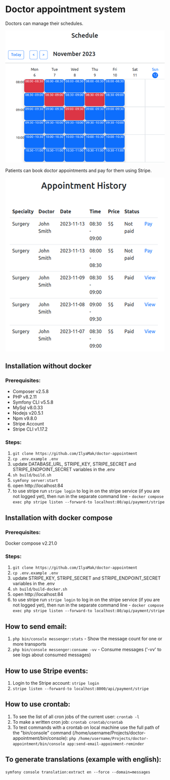 # Doctor appointment system

Doctors can manage their schedules.

![Schedule](public/assets/images/doctor.png)

Patients can book doctor appointments and pay for them using Stripe.

![Appointment History](public/assets/images/patient.png)

## Installation without docker

### Prerequisites: 
- Composer v2.5.8
- PHP v8.2.11
- Symfony CLI v5.5.8
- MySql v8.0.33
- Nodejs v20.5.1
- Npm v9.8.0
- Stripe Account
- Stripe CLI v1.17.2

### Steps:
1. `git clone https://github.com/IlyaMak/doctor-appointment`
2. `cp .env.example .env`
3. update DATABASE_URL, STRIPE_KEY, STRIPE_SECRET and STRIPE_ENDPOINT_SECRET variables in the .env
4. `sh build/build.sh`
5. `symfony server:start`
6. open http://localhost:84
7. to use stripe run `stripe login` to log in on the stripe service (if you are not logged yet), then run in the separate command line - `docker compose exec php stripe listen --forward-to localhost:80/api/payment/stripe`

## Installation with docker compose

### Prerequisites:
Docker compose v2.21.0

### Steps:
1. `git clone https://github.com/IlyaMak/doctor-appointment`
2. `cp .env.example .env`
3. update STRIPE_KEY, STRIPE_SECRET and STRIPE_ENDPOINT_SECRET variables in the .env
3. `sh build/build-docker.sh`
4. open http://localhost:84
5. to use stripe run `stripe login` to log in on the stripe service (if you are not logged yet), then run in the separate command line - `docker compose exec php stripe listen --forward-to localhost:80/api/payment/stripe`

## How to send email:
1. `php bin/console messenger:stats` - Show the message count for one or more transports
2. `php bin/console messenger:consume -vv` - Consume messages ('-vv' to see logs about consumed messages)

## How to use Stripe events:
1. Login to the Stripe account: `stripe login`
2. `stripe listen --forward-to localhost:8000/api/payment/stripe`

## How to use crontab:
1. To see the list of all cron jobs of the current user: `crontab -l`
2. To make a written cron job: `crontab crontab/crontab`
3. To test commands with a crontab on local machine use the full path of the "bin/console" command (/home/username/Projects/doctor-appointment/bin/console): `php /home/username/Projects/doctor-appointment/bin/console app:send-email-appoinment-reminder`

## To generate translations (example with english):
`symfony console translation:extract en --force --domain=messages`
